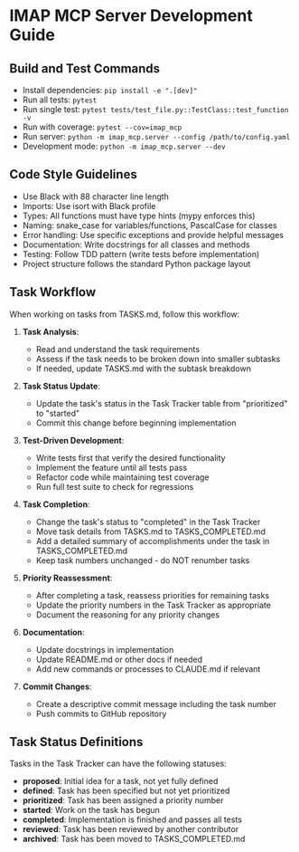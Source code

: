 # IMAP MCP Server Development Guide

## Build and Test Commands
- Install dependencies: `pip install -e ".[dev]"`
- Run all tests: `pytest`
- Run single test: `pytest tests/test_file.py::TestClass::test_function -v`
- Run with coverage: `pytest --cov=imap_mcp`
- Run server: `python -m imap_mcp.server --config /path/to/config.yaml`
- Development mode: `python -m imap_mcp.server --dev`

## Code Style Guidelines
- Use Black with 88 character line length
- Imports: Use isort with Black profile
- Types: All functions must have type hints (mypy enforces this)
- Naming: snake_case for variables/functions, PascalCase for classes
- Error handling: Use specific exceptions and provide helpful messages
- Documentation: Write docstrings for all classes and methods
- Testing: Follow TDD pattern (write tests before implementation)
- Project structure follows the standard Python package layout

## Task Workflow
When working on tasks from TASKS.md, follow this workflow:

1. **Task Analysis**:
   - Read and understand the task requirements
   - Assess if the task needs to be broken down into smaller subtasks
   - If needed, update TASKS.md with the subtask breakdown

2. **Task Status Update**:
   - Update the task's status in the Task Tracker table from "prioritized" to "started"
   - Commit this change before beginning implementation

3. **Test-Driven Development**:
   - Write tests first that verify the desired functionality
   - Implement the feature until all tests pass
   - Refactor code while maintaining test coverage
   - Run full test suite to check for regressions

4. **Task Completion**:
   - Change the task's status to "completed" in the Task Tracker
   - Move task details from TASKS.md to TASKS_COMPLETED.md
   - Add a detailed summary of accomplishments under the task in TASKS_COMPLETED.md
   - Keep task numbers unchanged - do NOT renumber tasks

5. **Priority Reassessment**:
   - After completing a task, reassess priorities for remaining tasks
   - Update the priority numbers in the Task Tracker as appropriate
   - Document the reasoning for any priority changes

6. **Documentation**:
   - Update docstrings in implementation
   - Update README.md or other docs if needed
   - Add new commands or processes to CLAUDE.md if relevant

7. **Commit Changes**:
   - Create a descriptive commit message including the task number
   - Push commits to GitHub repository

## Task Status Definitions

Tasks in the Task Tracker can have the following statuses:

- **proposed**: Initial idea for a task, not yet fully defined
- **defined**: Task has been specified but not yet prioritized
- **prioritized**: Task has been assigned a priority number
- **started**: Work on the task has begun
- **completed**: Implementation is finished and passes all tests
- **reviewed**: Task has been reviewed by another contributor
- **archived**: Task has been moved to TASKS_COMPLETED.md